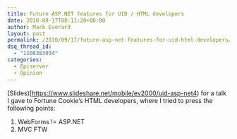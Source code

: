 ```yaml
---
title: Future ASP.NET features for UID / HTML developers
date: 2010-09-17T00:11:20+00:00
author: Mark Everard
layout: post
permalink: /2010/09/17/future-asp-net-features-for-uid-html-developers/
dsq_thread_id:
  - "1108383034"
categories:
  - Episerver
  - Opinion
---
```

[Slides)[https://www.slideshare.net/mobile/ev2000/uid-asp-net4) for a talk I gave to Fortune Cookie&#8217;s HTML developers, where I tried to press the following points:

1. WebForms != ASP.NET
2. MVC FTW 
